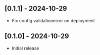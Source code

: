 ## [0.1.1] - 2024-10-29

- Fix config validationerror on deployment

## [0.1.0] - 2024-10-29

- Initial release
